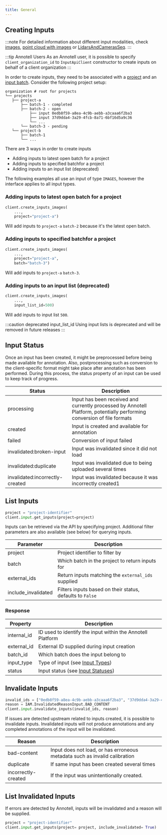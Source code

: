 ```yaml
---
title: General
---
```


## Creating Inputs

:::note
For detailed information about different input modalities, check [images](inputs/images), [point cloud with images](inputs/point_cloud_with_images) or [LidarsAndCamerasSeq](inputs/lidars_and_cameras_seq).
:::

:::tip Annotell Users
As an Annotell user, it is possible to specify `client_organization_id` to `InputApiClient` constructor to create inputs on behalf of a client organization
:::

In order to create inputs, they need to be associated with a [project](project) and an [input batch](project#batch). Consider the following project setup:

```
organization # root for projects
└── projects
   ├── project-a
       ├── batch-1 - completed
       ├── batch-2 - open
           ├── input 0edb8f59-a8ea-4c9b-aebb-a3caaa6f2ba3
           ├── input 37d9dda4-3a29-4fcb-8a71-6bf16d5a9c36
           └── ...
       └── batch-3 - pending
   └── project-b
       ├── batch-1
       └── ...
```

There are 3 ways in order to create inputs

- Adding inputs to latest open batch for a project
- Adding inputs to specified batchfor a project
- Adding inputs to an input list (deprecated)

The following examples all use an input of type `IMAGES`, however the interface applies to all input types.

### Adding inputs to latest open batch for a project

```python
client.create_inputs_images(
    ...,
    project="project-a")
```

Will add inputs to `project-a` `batch-2` because it's the latest open batch.

### Adding inputs to specified batchfor a project

```python
client.create_inputs_images(
    ...,
    project="project-a",
    batch="batch-3")
```

Will add inputs to `project-a` `batch-3`.

### Adding inputs to an input list (deprecated)

```python
client.create_inputs_images(
    ...,
    input_list_id=500)
```

Will add inputs to input list `500`.

:::caution deprecated input_list_id
Using input lists is deprecated and will be removed in future releases
:::

## Input Status

Once an input has been created, it might be preprocessed before being made available for annotation. Also, postprocessing such as conversion to the client-specific format might take place after annotation has been performed. During this process, the status property of an input can be used to keep track of progress.

| Status                          | Description                                                                                                             |
| ------------------------------- | ----------------------------------------------------------------------------------------------------------------------- |
| processing                      | Input has been received and currently processed by Annotell Platform, potentially performing conversion of file formats |
| created                         | Input is created and available for annotation                                                                           |
| failed                          | Conversion of input failed                                                                                              |
| invalidated:broken-input        | Input was invalidated since it did not load                                                                             |
| invalidated:duplicate           | Input was invalidated due to being uploaded several times                                                               |
| invalidated:incorrectly-created | Input was invalidated because it was incorrectly created1                                                               |

## List Inputs

```python
project = "project-identifier"
client.input.get_inputs(project=project)
```

Inputs can be retrieved via the API by specifying project. Additional filter parameters are also available (see below) for querying inputs.

| Parameter           | Description                                               |
| ------------------- | --------------------------------------------------------- |
| project             | Project identifier to filter by                           |
| batch               | Which batch in the project to return inputs for           |
| external_ids        | Return inputs matching the `external_ids` supplied        |
| include_invalidated | Filters inputs based on their status, defaults to `False` |

### Response

| Property    | Description                                                |
| ----------- | ---------------------------------------------------------- |
| internal_id | ID used to identify the input within the Annotell Platform |
| external_id | External ID supplied during input creation                 |
| batch_id    | Which batch does the input belong to                       |
| input_type  | Type of input (see [Input Types](../key_concepts.md))      |
| status      | Input status (see [Input Statuses](#input-status))         |

## Invalidate Inputs

```python
invalid_ids = ["0edb8f59-a8ea-4c9b-aebb-a3caaa6f2ba3", "37d9dda4-3a29-4fcb-8a71-6bf16d5a9c36"]
reason = IAM.InvalidatedReasonInput.BAD_CONTENT
client.input.invalidate_inputs(invalid_ids, reason)
```

If issues are detected upstream related to inputs created, it is possible to invalidate inputs.
Invalidated inputs will not produce annotations and any completed annotations of the input will be invalidated.

| Reason              | Description                                                                |
| ------------------- | -------------------------------------------------------------------------- |
| bad-content         | Input does not load, or has erroneous metadata such as invalid calibration |
| duplicate           | If same input has been created several times                               |
| incorrectly-created | If the input was unintentionally created.                                  |

## List Invalidated Inputs

If errors are detected by Annotell, inputs will be invalidated and a reason will be supplied.

```python
project = "project-identifier"
client.input.get_inputs(project= project, include_invalidated= True)
```

